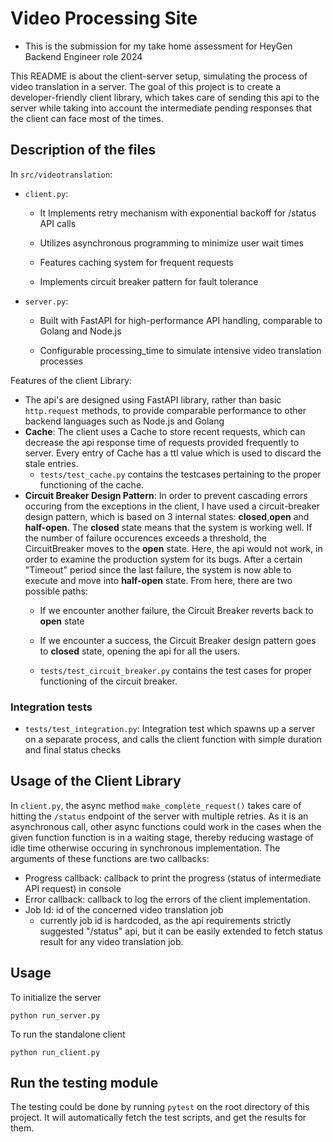 # Video Processing Site

- This is the submission for my take home assessment for HeyGen Backend Engineer role 2024

This README is about the client-server setup, simulating the process of video translation in a server. The goal of this project is to create a developer-friendly client library, which takes care of sending this api to the server while taking into account the intermediate pending responses that the client can face most of the times.

## Description of the files
In `src/videotranslation`:

- `client.py`: 
    - It Implements retry mechanism with exponential backoff for /status API calls

    - Utilizes asynchronous programming to minimize user wait times

    - Features caching system for frequent requests

    - Implements circuit breaker pattern for fault tolerance
- `server.py`: 

    - Built with FastAPI for high-performance API handling, comparable to Golang and Node.js

    - Configurable processing_time to simulate intensive video translation processes


Features of the client Library:
- The api's are designed using FastAPI library, rather than basic `http.request` methods, to provide comparable performance to other backend languages such as Node.js and Golang
- **Cache**:
The client uses a Cache to store recent requests, which can decrease the api response time of requests provided frequently to server. Every entry of Cache has a ttl value which is used to discard the stale entries.
    - `tests/test_cache.py` contains the testcases pertaining to the proper functioning of the cache.
- **Circuit Breaker Design Pattern**:
In order to prevent cascading errors occuring from the exceptions in the client, I have used a circuit-breaker design pattern, which is based on 3 internal states: **closed**,**open** and **half-open**. The **closed** state means that the system is working well. If the number of failure occurences exceeds a threshold, the CircuitBreaker moves to the **open** state. Here, the api would not work, in order to examine the production system for its bugs. After a certain "Timeout" period since the last failure, the system is now able to execute and move into **half-open** state. From here, there are two possible paths:
    - If we encounter another failure, the Circuit Breaker reverts back to **open** state
    - If we encounter a success, the Circuit Breaker design pattern goes to **closed** state, opening the api for all the users.

    - `tests/test_circuit_breaker.py` contains the test cases for proper functioning of the circuit breaker.

### Integration tests
- `tests/test_integration.py`: Integration test which spawns up a server on a separate process, and calls the client function with simple duration and final status checks

## Usage of the Client Library
In `client.py`, the async method `make_complete_request()` takes care of hitting the `/status` endpoint of the server with multiple retries. As it is an asynchronous call, other async functions could work in the cases when the given function function is in a waiting stage, thereby reducing wastage of idle time otherwise occuring in synchronous implementation. The arguments of these functions are two callbacks:
- Progress callback: callback to print the progress (status of intermediate API request) in console
- Error callback: callback to log the errors of the client implementation.
- Job Id: id of the concerned video translation job
    - currently job id is hardcoded, as the api requirements strictly suggested "/status" api, but it can be easily extended to fetch status result for any video translation job.


## Usage
To initialize the server
```
python run_server.py
```

To run the standalone client
```
python run_client.py
```


## Run the testing module
The testing could be done by running `pytest` on the root directory of this project. It will automatically fetch the test scripts, and get the results for them.